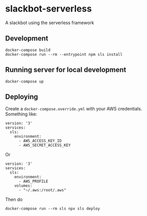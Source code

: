 # slackbot-serverless

A slackbot using the serverless framework

## Development

    docker-compose build
    docker-compose run --rm --entrypoint npm sls install

## Running server for local development

    docker-compose up

## Deploying

Create a `docker-compose.override.yml` with your AWS credentials.
Something like:

    version: '3'
    services:
      sls:
        environment:
          - AWS_ACCESS_KEY_ID
          - AWS_SECRET_ACCESS_KEY

Or

    version: '3'
    services:
      sls:
        environment:
          - AWS_PROFILE
        volumes:
          - "~/.aws:/root/.aws"

Then do

    docker-compose run --rm sls npx sls deploy
